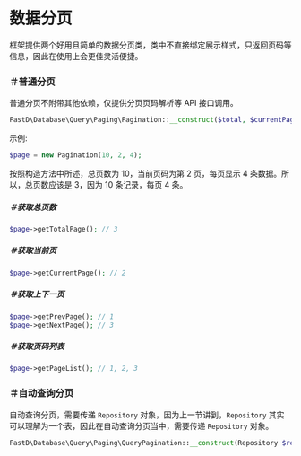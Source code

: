 # 数据分页

框架提供两个好用且简单的数据分页类，类中不直接绑定展示样式，只返回页码等信息，因此在使用上会更佳灵活便捷。

### ＃普通分页

普通分页不附带其他依赖，仅提供分页页码解析等 API 接口调用。

```php
FastD\Database\Query\Paging\Pagination::__construct($total, $currentPage = 1, $showList = 25, $showPage = 5);
```

示例: 

```php
$page = new Pagination(10, 2, 4);
```

按照构造方法中所述，总页数为 10，当前页码为第 2 页，每页显示 4 条数据。所以，总页数应该是 3，因为 10 条记录，每页 4 条。

##### ＃获取总页数

```php
$page->getTotalPage(); // 3
```

##### ＃获取当前页

```php
$page->getCurrentPage(); // 2
```

##### ＃获取上下一页

```php
$page->getPrevPage(); // 1
$page->getNextPage(); // 3
```

##### ＃获取页码列表

```php
$page->getPageList(); // 1, 2, 3
```

### ＃自动查询分页

自动查询分页，需要传递 `Repository` 对象，因为上一节讲到，`Repository` 其实可以理解为一个表，因此在自动查询分页当中，需要传递 `Repository` 对象。

```php
FastD\Database\Query\Paging\QueryPagination::__construct(Repository $repository, $currentPage = 1, $showList = 25, $showPage = 5)
```